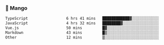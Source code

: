### 🥭 Mango

<!--START_SECTION:waka-->

```txt
TypeScript                 6 hrs 41 mins   ████████████▓░░░░░░░░░░░░   50.70 %
JavaScript                 4 hrs 32 mins   ████████▓░░░░░░░░░░░░░░░░   34.43 %
Vue.js                     50 mins         █▓░░░░░░░░░░░░░░░░░░░░░░░   06.38 %
Markdown                   43 mins         █▒░░░░░░░░░░░░░░░░░░░░░░░   05.52 %
Other                      12 mins         ▒░░░░░░░░░░░░░░░░░░░░░░░░   01.55 %
```

<!--END_SECTION:waka-->
